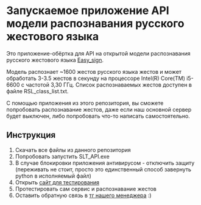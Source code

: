# Запускаемое приложение API модели распознавания русского жестового языка

Это приложение-обёртка для API на открытой модели распознавания русского жестового языка 
[Easy_sign](https://github.com/ai-forever/easy_sign). 

Модель распознает ~1600 жестов русского языка жестов и может обработать 3-3.5 жестов в секунду на процессоре 
Intel(R) Core(TM) i5-6600 с частотой 3,30 ГГц. Список распознаваемых жестов доступен в файле RSL_class_list.txt.

С помощью приложения из этого репозитория, вы сможете попробовать распознавание жестов, даже если наш основной сервер будет выключен, либо попробовать что-то написать самостоятельно.


## Инструкция
1. Скачать все файлы из данного репозитория
2. Попробовать запустить SLT_API.exe
3. В случае блокировки приложения антивирусом - отключить защиту (переживать не стоит, просто это единственный способ завернуть python в исполняемый файл)
4. Открыть [сайт для тестирования](https://pincode-project-localhost.netlify.app/)
5. Протестировать сам сервис и распознавание жестов
6. Оставить обратную связь в [тг нашего менеджера](https://t.me/roma_cheby) :)
